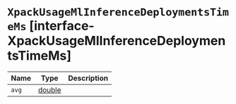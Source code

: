 # `XpackUsageMlInferenceDeploymentsTimeMs` [interface-XpackUsageMlInferenceDeploymentsTimeMs]

| Name | Type | Description |
| - | - | - |
| `avg` | [double](./double.md) | &nbsp; |
